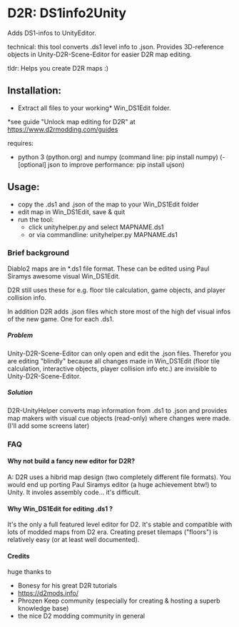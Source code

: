
# D2R: DS1info2Unity
Adds DS1-infos to UnityEditor.

technical: this tool converts .ds1 level info to .json. Provides 3D-reference objects in Unity-D2R-Scene-Editor for easier D2R map editing.

tldr: Helps you create D2R maps :)


## Installation:
- Extract all files to your working* Win_DS1Edit folder.

*see guide "Unlock map editing for D2R" at https://www.d2rmodding.com/guides

requires:
- python 3 (python.org) and numpy (command line: pip install numpy)
(- [optional] json to improve performance: pip install ujson)

## Usage:
- copy the .ds1 and .json of the map to your Win_DS1Edit folder
- edit map in Win_DS1Edit, save & quit
- run the tool: 
     - click unityhelper.py and select MAPNAME.ds1
     - or via commandline: unityhelper.py MAPNAME.ds1

### Brief background
Diablo2 maps are in \*.ds1 file format. These can be edited using Paul Siramys awesome visual Win_DS1Edit.

D2R still uses these for e.g. floor tile calculation, game objects, and player collision info.

In addition D2R adds .json files which store most of the high def visual infos of the new game. One for each .ds1. 

##### Problem
Unity-D2R-Scene-Editor can only open and edit the .json files. Therefor you are editing "blindly" because all changes made in Win_DS1Edit (floor tile calculation, interactive objects, player collision info etc.) are invisible to Unity-D2R-Scene-Editor. 

##### Solution
D2R-UnityHelper converts map information from .ds1 to .json and provides map makers with visual cue objects (read-only) where changes were made. (I'll add some screens later)


### FAQ

#### Why not build a fancy new editor for D2R?

A: D2R uses a hibrid map design (two completely different file formats). You would end up porting Paul Siramys editor (a huge achievement btw!) to Unity. It involes assembly code... it's difficult.

#### Why Win_DS1Edit for editing .ds1 ?
It's the only a full featured level editor for D2. It's stable and compatible with lots of modded maps from D2 era. 
Creating preset tilemaps ("floors") is relatively easy (or at least well documented). 

#### Credits
huge thanks to 
- Bonesy for his great D2R tutorials
- https://d2mods.info/
- Phrozen Keep community (especially for creating & hosting a superb knowledge base)
- the nice D2 modding community in general

